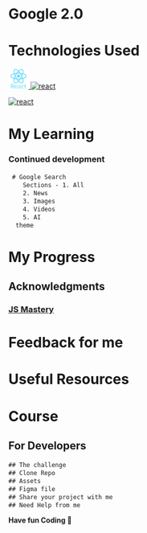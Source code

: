 # Google 2.0
    
<!-- https://5-react-hard-project-s33n.vercel.app/ -->

# Technologies Used
<a href="https://reactjs.org/" target="_blank" rel="noreferrer"> <img src="https://raw.githubusercontent.com/devicons/devicon/master/icons/react/react-original-wordmark.svg" alt="react" width="40" height="40"/> </a>  <a href="https://reactjs.org/" target="_blank" rel="noreferrer"> <img src="https://upload.wikimedia.org/wikipedia/commons/f/f1/Vitejs-logo.svg" alt="react" width="40" height="40"/> </a> 

 <a href="https://axios-http.com/docs/intro" target="_blank" rel="noreferrer"> <img src="https://upload.wikimedia.org/wikipedia/commons/d/d1/Axios_%28computer_library%29_logo.svg" alt="react" width="40" height="40"/> </a> 

# My Learning
  

### Continued development
     # Google Search
        Sections - 1. All
        2. News
        3. Images
        4. Videos
        5. AI
      theme


# My Progress


## Acknowledgments

### [JS Mastery](https://youtu.be/I1cpb0tYV74?si=F4XPeY96fOiy3FR9)

# Feedback for me

# Useful Resources

# Course

## For Developers

    ## The challenge
    ## Clone Repo
    ## Assets
    ## Figma file
    ## Share your project with me
    ## Need Help from me

**Have fun Coding 🚀**
